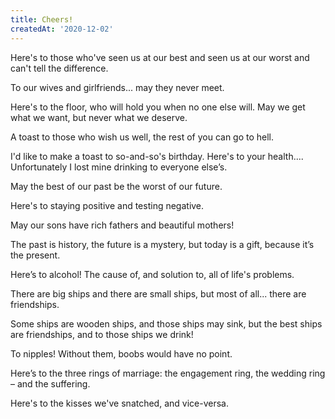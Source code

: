```yaml
---
title: Cheers!
createdAt: '2020-12-02'
---
```


Here's to those who've seen us at our best and seen us at our worst and can't tell the difference.

To our wives and girlfriends... may they never meet.

Here's to the floor, who will hold you when no one else will. May we get what we want, but never what we deserve.

A toast to those who wish us well, the rest of you can go to hell.

I'd like to make a toast to so-and-so's birthday. Here's to your health.... Unfortunately I lost mine drinking to everyone else’s.

May the best of our past be the worst of our future.

Here's to staying positive and testing negative.

May our sons have rich fathers and beautiful mothers!

The past is history, the future is a mystery, but today is a gift, because it’s the present.

Here’s to alcohol! The cause of, and solution to, all of life's problems.

There are big ships and there are small ships, but most of all... there are friendships.

Some ships are wooden ships, and those ships may sink, but the best ships are friendships, and to those ships we drink!

To nipples! Without them, boobs would have no point.

Here’s to the three rings of marriage: the engagement ring, the wedding ring – and the suffering.

Here's to the kisses we've snatched, and vice-versa.
